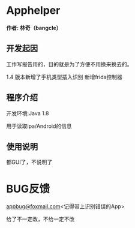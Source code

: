 # Apphelper


**作者: 林奇（bangcle）**

## 开发起因

工作写报告用的，目的就是为了方便不用换来换去的。

1.4 版本新增了手机类型插入识别
    新增frida控制器

## 程序介绍
开发环境:Java 1.8

用于读取ipa/Android的信息

## 使用说明

都GUI了，不说明了

# BUG反馈
appbug@foxmail.com<记得带上识别错误的App>

给了不一定改，不给一定不改
